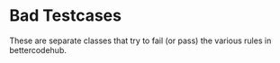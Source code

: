 # Bad Testcases

These are separate classes that try to fail (or pass) the various rules in bettercodehub.

